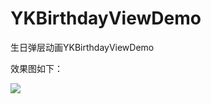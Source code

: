 # YKBirthdayViewDemo
生日弹层动画YKBirthdayViewDemo

效果图如下：

![](https://github.com/zhaojijin/YKBirthdayViewDemo/blob/master/02.gif)
